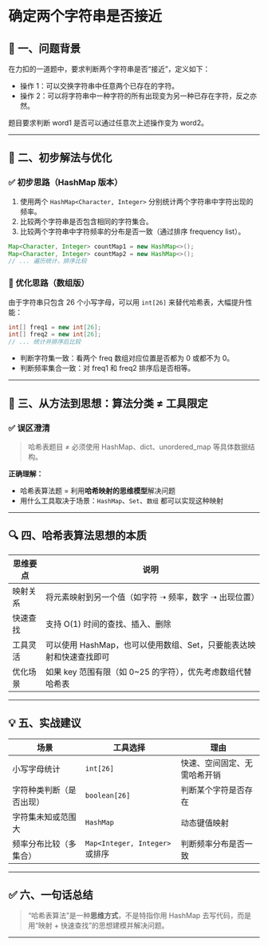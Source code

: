 # 确定两个字符串是否接近

## 📌 一、问题背景

在力扣的一道题中，要求判断两个字符串是否“接近”，定义如下：

- 操作 1：可以交换字符串中任意两个已存在的字符。
- 操作 2：可以将字符串中一种字符的所有出现变为另一种已存在字符，反之亦然。

题目要求判断 word1 是否可以通过任意次上述操作变为 word2。

---

## 🧠 二、初步解法与优化

### ✅ 初步思路（HashMap 版本）

1. 使用两个 `HashMap<Character, Integer>` 分别统计两个字符串中字符出现的频率。
2. 比较两个字符串是否包含相同的字符集合。
3. 比较两个字符串中字符频率的分布是否一致（通过排序 frequency list）。

```java
Map<Character, Integer> countMap1 = new HashMap<>();
Map<Character, Integer> countMap2 = new HashMap<>();
// ... 遍历统计，排序比较
```

### 🔧 优化思路（数组版）

由于字符串只包含 26 个小写字母，可以用 `int[26]` 来替代哈希表，大幅提升性能：

```java
int[] freq1 = new int[26];
int[] freq2 = new int[26];
// ... 统计并排序后比较
```

- 判断字符集一致：看两个 freq 数组对应位置是否都为 0 或都不为 0。
- 判断频率集合一致：对 freq1 和 freq2 排序后是否相等。

---

## 🎯 三、从方法到思想：算法分类 ≠ 工具限定

### ✅ 误区澄清

> 哈希表题目 ≠ 必须使用 HashMap、dict、unordered_map 等具体数据结构。

**正确理解：**

- 哈希表算法题 = 利用**哈希映射的思维模型**解决问题
- 用什么工具取决于场景：`HashMap`、`Set`、`数组` 都可以实现这种映射

---

## 🔍 四、哈希表算法思想的本质

| 思维要点      | 说明                                                                 |
|---------------|----------------------------------------------------------------------|
| 映射关系       | 将元素映射到另一个值（如字符 ➝ 频率，数字 ➝ 出现位置）                |
| 快速查找       | 支持 O(1) 时间的查找、插入、删除                                      |
| 工具灵活       | 可以使用 HashMap，也可以使用数组、Set，只要能表达映射和快速查找即可   |
| 优化场景       | 如果 key 范围有限（如 0~25 的字符），优先考虑数组代替哈希表           |

---

## 💡 五、实战建议

| 场景                        | 工具选择            | 理由                                 |
|-----------------------------|---------------------|--------------------------------------|
| 小写字母统计                | `int[26]`           | 快速、空间固定、无需哈希开销         |
| 字符种类判断（是否出现）    | `boolean[26]`       | 判断某个字符是否存在                 |
| 字符集未知或范围大          | `HashMap`           | 动态键值映射                         |
| 频率分布比较（多集合）      | `Map<Integer, Integer>` 或排序 | 判断频率分布是否一致 |

---

## ✅ 六、一句话总结

> “哈希表算法”是一种**思维方式**，不是特指你用 HashMap 去写代码，而是用“映射 + 快速查找”的思想建模并解决问题。

---

